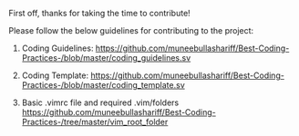 First off, thanks for taking the time to contribute! 

Please follow the below guidelines for contributing to the project:

1) Coding Guidelines:
https://github.com/muneebullashariff/Best-Coding-Practices-/blob/master/coding_guidelines.sv

2) Coding Template:
https://github.com/muneebullashariff/Best-Coding-Practices-/blob/master/coding_template.sv

3) Basic .vimrc file and required .vim/folders
https://github.com/muneebullashariff/Best-Coding-Practices-/tree/master/vim_root_folder
